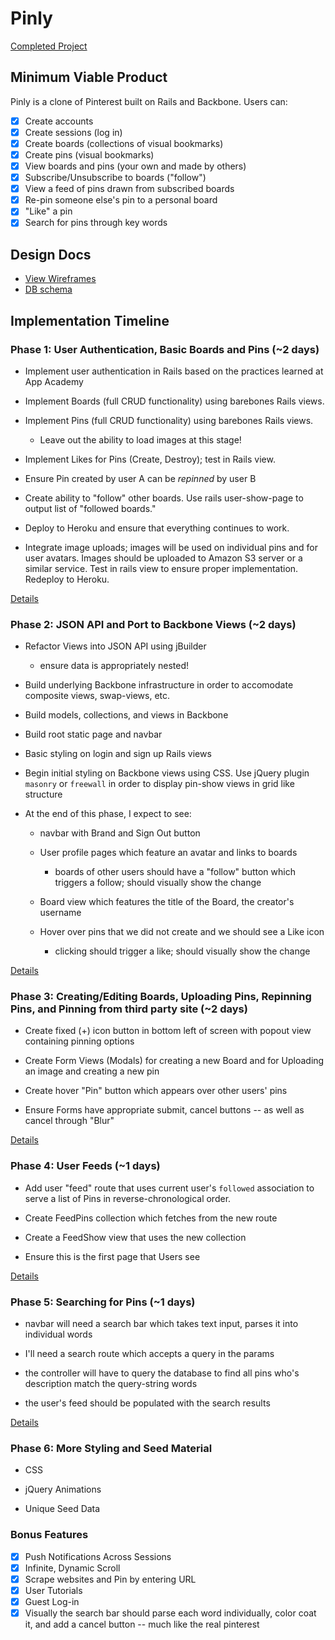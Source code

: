 # Pinly

[Completed Project][sitelink]

[sitelink]: https://www.pinly.co/

## Minimum Viable Product
Pinly is a clone of Pinterest built on Rails and Backbone. Users can:

- [X] Create accounts
- [X] Create sessions (log in)
- [X] Create boards (collections of visual bookmarks)
- [X] Create pins (visual bookmarks)
- [X] View boards and pins (your own and made by others)
- [X] Subscribe/Unsubscribe to boards ("follow")
- [X] View a feed of pins drawn from subscribed boards
- [X] Re-pin someone else's pin to a personal board
- [X] "Like" a pin
- [X] Search for pins through key words

## Design Docs
* [View Wireframes][views]
* [DB schema][schema]

[views]: ./docs/views.md
[schema]: ./docs/schema.md

## Implementation Timeline

### Phase 1: User Authentication, Basic Boards and Pins (~2 days)
* Implement user authentication in Rails based on the practices learned at App Academy

* Implement Boards (full CRUD functionality) using barebones Rails views.

* Implement Pins (full CRUD functionality) using barebones Rails views.
	* Leave out the ability to load images at this stage!

* Implement Likes for Pins (Create, Destroy); test in Rails view.

* Ensure Pin created by user A can be *repinned* by user B

* Create ability to "follow" other boards. Use rails user-show-page to output list of "followed boards."

* Deploy to Heroku and ensure that everything continues to work.

* Integrate image uploads; images will be used on individual pins and for user avatars.  Images should be uploaded to Amazon S3 server or a similar service.  Test in rails view to ensure proper implementation.  Redeploy to Heroku.

[Details][phase-one]

### Phase 2: JSON API and Port to Backbone Views (~2 days)

* Refactor Views into JSON API using jBuilder
	* ensure data is appropriately nested!

* Build underlying Backbone infrastructure in order to accomodate composite views, swap-views, etc.

* Build models, collections, and views in Backbone

* Build root static page and navbar

* Basic styling on login and sign up Rails views

* Begin initial styling on Backbone views using CSS. Use jQuery plugin `masonry` or `freewall` in order to display pin-show views in grid like structure

* At the end of this phase, I expect to see:

	* navbar with Brand and Sign Out button

	* User profile pages which feature an avatar and links to boards
	
		* boards of other users should have a "follow" button which triggers a follow; should visually show the change

	* Board view which features the title of the Board, the creator's username

	* Hover over pins that we did not create and we should see a Like icon

		* clicking should trigger a like; should visually show the change

[Details][phase-two]

### Phase 3: Creating/Editing Boards, Uploading Pins, Repinning Pins, and Pinning from third party site (~2 days)

* Create fixed (+) icon button in bottom left of screen with popout view containing pinning options

* Create Form Views (Modals) for creating a new Board and for Uploading an image and creating a new pin

* Create hover "Pin" button which appears over other users' pins

* Ensure Forms have appropriate submit, cancel buttons -- as well as cancel through "Blur"

[Details][phase-three]

### Phase 4: User Feeds (~1 days)

* Add user "feed" route that uses current user's `followed` association to serve a list of Pins in reverse-chronological order.

* Create FeedPins collection which fetches from the new route

* Create a FeedShow view that uses the new collection

* Ensure this is the first page that Users see

[Details][phase-four]

### Phase 5: Searching for Pins (~1 days)

* navbar will need a search bar which takes text input, parses it into individual words

* I'll need a search route which accepts a query in the params

* the controller will have to query the database to find all pins who's description match the query-string words

* the user's feed should be populated with the search results

[Details][phase-five]

### Phase 6: More Styling and Seed Material

* CSS

* jQuery Animations

* Unique Seed Data

### Bonus Features
- [X] Push Notifications Across Sessions
- [X] Infinite, Dynamic Scroll
- [X] Scrape websites and Pin by entering URL
- [X] User Tutorials
- [X] Guest Log-in
- [X] Visually the search bar should parse each word individually, color coat it, and add a cancel button -- much like the real pinterest

[phase-one]: ./docs/phases/phase1.md
[phase-two]: ./docs/phases/phase2.md
[phase-three]: ./docs/phases/phase3.md
[phase-four]: ./docs/phases/phase4.md
[phase-five]: ./docs/phases/phase5.md

